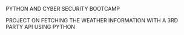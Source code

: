 PYTHON AND CYBER SECURITY BOOTCAMP 
 
PROJECT ON FETCHING THE WEATHER INFORMATION WITH A 3RD PARTY API USING PYTHON
